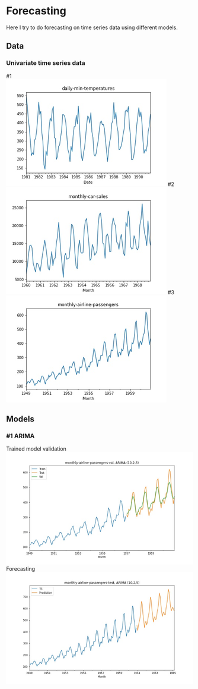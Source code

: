 # Forecasting
Here I try to do forecasting on time series data using different models. 
## Data
### Univariate time series data
#1<br>
![Daily minimum temperatures](saved/daily-min-temperatures.jpg?raw=true)
#2<br>
![Monthly car sales](saved/monthly-car-sales.jpg?raw=true)
#3<br>
![Monthly airline passengers](saved/monthly-airline-passengers.jpg?raw=true)
## Models
### #1 ARIMA
Trained model validation<br>
![ARIMA-val](saved/monthly-airline-passengers-val.jpg?raw=true "Forecasting example using ARIMA model on  airline passengers data")
Forecasting<br>
![ARIMA-test](saved/monthly-airline-passengers-test.jpg?raw=true "Forecasting example using ARIMA model on airline passengers data")